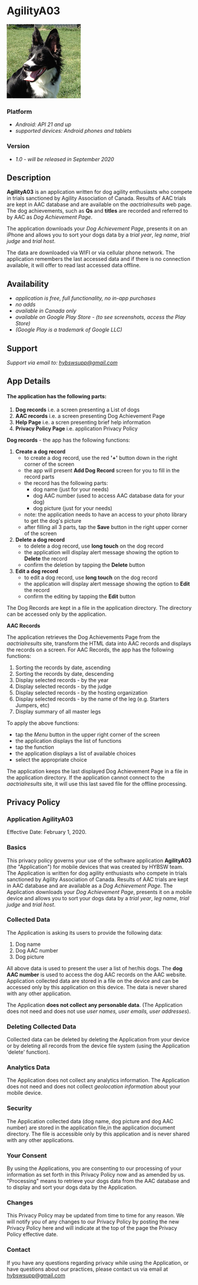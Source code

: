 # AgilityA03


![](images/iconagil.png)

### Platform
- *Android: API 21 and up*
- *supported devices: Android phones and tablets*

### Version
- *1.0 - will be released in September 2020*

## Description
**AgilityA03** is an application written for dog agility enthusiasts who compete in trials
  sanctioned by Agility Association of Canada.
  Results of AAC trials are kept in AAC database and are available on the *aactrialresults* web page.
  The dog achievements, such as **Qs** and **titles** are recorded and referred to by AAC as *Dog Achievement Page*.

  The application downloads your *Dog Achievement Page*, presents it on an iPhone and
  allows you to sort your dogs data by a *trial year*, *leg name*, *trial judge* and
  *trial host*.

  The data are downloaded via WIFI or via cellular phone network.
  The application remembers the last accessed data and if there is no connection available,
  it will offer to read last accessed data offline.


## Availability
- *application is free, full functionality, no in-app purchases*
- *no adds*
- *available in Canada only*
- *available on Google Play Store - (to see screenshots, access the Play Store)*
- *(Google Play is a trademark of Google LLC)*


## Support
*Support via email to: <hybswsupp@gmail.com>*

## App Details
#### The application has the following parts:

1. **Dog records** i.e. a screen presenting a List of dogs
2. **AAC records** i.e. a screen presenting Dog Achievement Page
3. **Help Page** i.e. a scren presenting brief help information
4. **Privacy Policy Page** i.e. application Privacy Policy


**Dog records** - the app has the following functions:

1. **Create a dog record**
	- to create a dog record, use the red **'+'** button down in the right corner of the screen
	- the app will present **Add Dog Record** screen for you to fill in the record parts
	- the record has the following parts:
		- dog name (just for your needs)
		- dog AAC number (used to access AAC database data for your dog)
		- dog picture (just for your needs)
	- note: the application needs to have an access to your photo library to get the dog's picture
	- after filling all 3 parts, tap the **Save** button in the right upper corner of the screen
2. **Delete a dog record**
	- to delete a dog record, use **long touch** on the dog record
	- the application will display alert message showing the option to **Delete** the record
	- confirm the deletion by tapping the  **Delete** button
3. **Edit a dog record**
	- to edit a dog record, use **long touch** on the dog record
	- the application will display alert message showing the option to **Edit** the record
	- confirm the editing by tapping the  **Edit** button

The Dog Records are kept in a file in the application directory.
The directory can be accessed only by the application.


**AAC Records**

The application retrieves the Dog Achievements Page from the *aactrialresults* site,
transform the HTML data into AAC records and displays the records on a screen.
For AAC Records, the app has the following functions:

1. Sorting the records by date, ascending
2. Sorting the records by date, descending
3. Display selected records - by the year
4. Display selected records - by the judge
5. Display selected records - by the hosting organization
6. Display selected records - by the name of the leg (e.g. Starters Jumpers, etc)
7. Display summary of all master legs

To apply the above functions:

- tap the *Menu* button in the upper right corner of the screen
- the application displays the list of functions
- tap the function
- the application displays a list of available choices
- select the appropriate choice

The application keeps the last displayed Dog Achievement Page in a file in
the application directory.
If the application cannot connect to the *aactrialresults* site, it will use
this last saved file for the offline processing.



## Privacy Policy

### Application **AgilityA03**
 Effective Date: February 1, 2020.


### Basics
This privacy policy governs your use of the software application **AgilityA03**  (the "Application")
for mobile devices that was created by HYBSW team.
The Application is written for dog agility enthusiasts who compete in trials
sanctioned by Agility Association of Canada.
Results of AAC trials are kept in AAC database and are available as a *Dog Achievement Page*.
The Application downloads your *Dog Achievement Page*, presents it on a mobile device and
allows you to sort your dogs data by a *trial year*, *leg name*, *trial judge* and *trial host*.

### Collected Data
The Application is asking its users to provide the following data:

1. Dog name
2. Dog AAC number
3. Dog picture

All above data is used to present the user a list of her/his dogs.
The **dog AAC number** is used to access the dog AAC records on the AAC website.
Application collected data are stored in a file on the device and can be accessed
only by this application on this device.
The data is never shared with any other application.

The Application **does not collect any personable data**.
(The Application does not need and does not use *user names, user emails, user addresses*).


### Deleting Collected Data
Collected data can be deleted by deleting the Application from your device or by deleting all records
from the device file system (using the Application 'delete' function).


### Analytics Data
The Application does not collect any analytics information.
The Application does not need and does not collect *geolocation information* about your mobile device.


### Security
The Application collected data (dog name, dog picture and dog AAC number) are stored in the
application file,in the application document directory.
The file is accessible only by this application and is never shared with any other applications.

### Your Consent
By using the Applications, you are consenting to our processing of your information as set
forth in this Privacy Policy now and as amended by us. "Processing" means to retrieve
your dogs data from the AAC database and to display and sort your dogs
data by the Application.

### Changes
This Privacy Policy may be updated from time to time for any reason. We will notify you of any
 changes to our Privacy Policy by posting the new Privacy Policy here and will indicate at the
 top of the page the Privacy Policy effective date.

### Contact
If you have any questions regarding privacy while using the Application, or have questions
about our practices, please contact us via email at <hybswsupp@gmail.com>